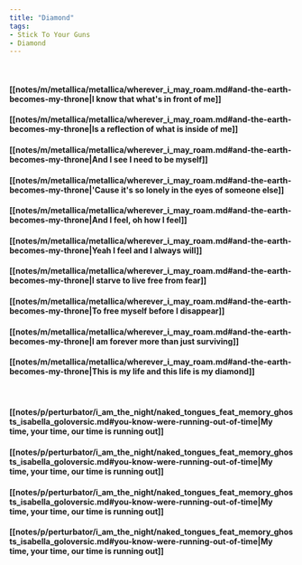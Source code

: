 ```yaml
---
title: "Diamond"
tags:
- Stick To Your Guns
- Diamond
---
```

&nbsp;
#### [[notes/m/metallica/metallica/wherever_i_may_roam.md#and-the-earth-becomes-my-throne|I know that what's in front of me]]
#### [[notes/m/metallica/metallica/wherever_i_may_roam.md#and-the-earth-becomes-my-throne|Is a reflection of what is inside of me]]
#### [[notes/m/metallica/metallica/wherever_i_may_roam.md#and-the-earth-becomes-my-throne|And I see I need to be myself]]
#### [[notes/m/metallica/metallica/wherever_i_may_roam.md#and-the-earth-becomes-my-throne|'Cause it's so lonely in the eyes of someone else]]
#### [[notes/m/metallica/metallica/wherever_i_may_roam.md#and-the-earth-becomes-my-throne|And I feel, oh how I feel]]
#### [[notes/m/metallica/metallica/wherever_i_may_roam.md#and-the-earth-becomes-my-throne|Yeah I feel and I always will]]
#### [[notes/m/metallica/metallica/wherever_i_may_roam.md#and-the-earth-becomes-my-throne|I starve to live free from fear]]
#### [[notes/m/metallica/metallica/wherever_i_may_roam.md#and-the-earth-becomes-my-throne|To free myself before I disappear]]
#### [[notes/m/metallica/metallica/wherever_i_may_roam.md#and-the-earth-becomes-my-throne|I am forever more than just surviving]]
#### [[notes/m/metallica/metallica/wherever_i_may_roam.md#and-the-earth-becomes-my-throne|This is my life and this life is my diamond]]
&nbsp;
#### [[notes/p/perturbator/i_am_the_night/naked_tongues_feat_memory_ghosts_isabella_goloversic.md#you-know-were-running-out-of-time|My time, your time, our time is running out]]
#### [[notes/p/perturbator/i_am_the_night/naked_tongues_feat_memory_ghosts_isabella_goloversic.md#you-know-were-running-out-of-time|My time, your time, our time is running out]]
#### [[notes/p/perturbator/i_am_the_night/naked_tongues_feat_memory_ghosts_isabella_goloversic.md#you-know-were-running-out-of-time|My time, your time, our time is running out]]
#### [[notes/p/perturbator/i_am_the_night/naked_tongues_feat_memory_ghosts_isabella_goloversic.md#you-know-were-running-out-of-time|My time, your time, our time is running out]]
